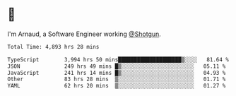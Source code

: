 # 👋

I'm Arnaud, a Software Engineer working [@Shotgun](https://shotgun.live).

<!--START_SECTION:waka-->

```txt
Total Time: 4,893 hrs 28 mins

TypeScript        3,994 hrs 50 mins████████████████████▒░░░░   81.64 %
JSON              249 hrs 49 mins █▒░░░░░░░░░░░░░░░░░░░░░░░   05.11 %
JavaScript        241 hrs 14 mins █▒░░░░░░░░░░░░░░░░░░░░░░░   04.93 %
Other             83 hrs 28 mins  ▒░░░░░░░░░░░░░░░░░░░░░░░░   01.71 %
YAML              62 hrs 20 mins  ▒░░░░░░░░░░░░░░░░░░░░░░░░   01.27 %
```

<!--END_SECTION:waka-->
